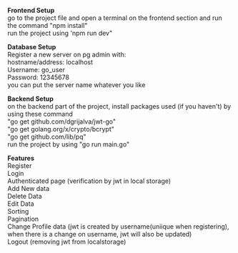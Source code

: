 **Frontend Setup**<br />
go to the project file and open a terminal on the frontend section and run the command "npm install"<br />
run the project using 'npm run dev"<br />

**Database Setup**<br />
Register a new server on pg admin with: <br />
hostname/address: localhost<br />
Username: go_user<br />
Password: 12345678<br />
you can put the server name whatever you like<br />


**Backend Setup**<br />
on the backend part of the project, install packages used (if you haven't) by using these command<br />
"go get github.com/dgrijalva/jwt-go"<br />
"go get golang.org/x/crypto/bcrypt"<br />
"go get github.com/lib/pq"<br />
run the project by using "go run main.go"<br />

**Features**<br />
Register<br />
Login<br />
Authenticated page (verification by jwt in local storage)<br />
Add New data<br />
Delete Data<br />
Edit Data<br />
Sorting<br />
Pagination<br />
Change Profile data (jwt is created by username(uniique when registering), when there is a change on username, jwt will also be updated)<br />
Logout (removing jwt from localstorage)<br />
